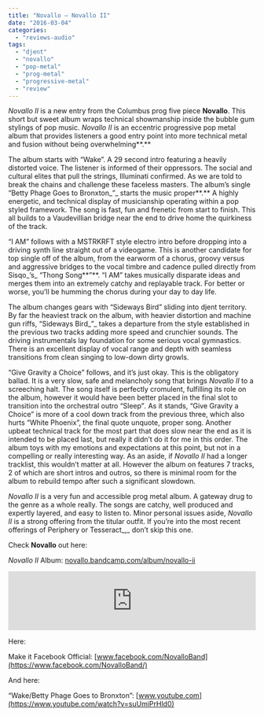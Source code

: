 ```yaml
---
title: "Novallo – Novallo II"
date: "2016-03-04"
categories: 
  - "reviews-audio"
tags: 
  - "djent"
  - "novallo"
  - "pop-metal"
  - "prog-metal"
  - "progressive-metal"
  - "review"
---
```


_Novallo II_ is a new entry from the Columbus prog five piece **Novallo**. This short but sweet album wraps technical showmanship inside the bubble gum stylings of pop music. _Novallo_ _II_ is an eccentric progressive pop metal album that provides listeners a good entry point into more technical metal and fusion without being overwhelming**.**

The album starts with “Wake”. A 29 second intro featuring a heavily distorted voice. The listener is informed of their oppressors. The social and cultural elites that pull the strings, Illuminati confirmed. As we are told to break the chains and challenge these faceless masters. The album’s single “Betty Phage Goes to Bronxton_”_ starts the music proper**.** A highly energetic, and technical display of musicianship operating within a pop styled framework. The song is fast, fun and frenetic from start to finish. This all builds to a Vaudevillian bridge near the end to drive home the quirkiness of the track.

“I AM” follows with a MSTRKRFT style electro intro before dropping into a driving synth line straight out of a videogame. This is another candidate for top single off of the album, from the earworm of a chorus, groovy versus and aggressive bridges to the vocal timbre and cadence pulled directly from Sisqo_’s_ “Thong Song**”**. “I AM” takes musically disparate ideas and merges them into an extremely catchy and replayable track. For better or worse, you’ll be humming the chorus during your day to day life.

The album changes gears with “Sideways Bird” sliding into djent territory. By far the heaviest track on the album, with heavier distortion and machine gun riffs, “Sideways Bird_”_ takes a departure from the style established in the previous two tracks adding more speed and crunchier sounds. The driving instrumentals lay foundation for some serious vocal gymnastics. There is an excellent display of vocal range and depth with seamless transitions from clean singing to low-down dirty growls.

“Give Gravity a Choice” follows, and it’s just okay. This is the obligatory ballad. It is a very slow, safe and melancholy song that brings _Novallo II_ to a screeching halt. The song itself is perfectly cromulent, fulfilling its role on the album, however it would have been better placed in the final slot to transition into the orchestral outro “Sleep”_._ As it stands, “Give Gravity a Choice” is more of a cool down track from the previous three, which also hurts “White Phoenix”, the final quote unquote, proper song. Another upbeat technical track for the most part that does slow near the end as it is intended to be placed last, but really it didn’t do it for me in this order. The album toys with my emotions and expectations at this point, but not in a compelling or really interesting way. As an aside, if _Novallo II_ had a longer tracklist, this wouldn’t matter at all. However the album on features 7 tracks, 2 of which are short intros and outros, so there is minimal room for the album to rebuild tempo after such a significant slowdown.

_Novallo II_ is a very fun and accessible prog metal album. A gateway drug to the genre as a whole really. The songs are catchy, well produced and expertly layered, and easy to listen to. Minor personal issues aside, _Novallo II_ is a strong offering from the titular outfit. If you’re into the most recent offerings of Periphery or Tesseract_,_ don’t skip this one.

Check **Novallo** out here:

_Novallo II_ Album: [novallo.bandcamp.com/album/novallo-ii](https://novallo.bandcamp.com/album/novallo-ii)

<iframe style="border: 0; width: 100%; height: 120px;" src="https://bandcamp.com/EmbeddedPlayer/album=2107770010/size=large/bgcol=ffffff/linkcol=0687f5/tracklist=false/artwork=small/transparent=true/" width="300" height="150" seamless=""><a href="http://novallo.bandcamp.com/album/novallo-ii">Novallo II by Novallo</a></iframe>

Here:

Make it Facebook Official: [www.facebook.com/NovalloBand](https://www.facebook.com/NovalloBand/)

And here:

“Wake/Betty Phage Goes to Bronxton”: [www.youtube.com](https://www.youtube.com/watch?v=suUmiPrHld0)
